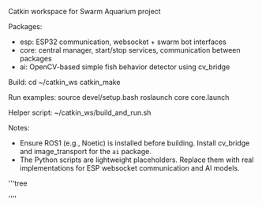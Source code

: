 Catkin workspace for Swarm Aquarium project

Packages:
- esp: ESP32 communication, websocket + swarm bot interfaces
- core: central manager, start/stop services, communication between packages
- ai: OpenCV-based simple fish behavior detector using cv_bridge

Build:
  cd ~/catkin_ws
  catkin_make

Run examples:
  source devel/setup.bash
  roslaunch core core.launch

Helper script:
  ~/catkin_ws/build_and_run.sh

Notes:
  - Ensure ROS1 (e.g., Noetic) is installed before building. Install cv_bridge and image_transport for the `ai` package.
  - The Python scripts are lightweight placeholders. Replace them with real implementations for ESP websocket communication and AI models.

'''tree

''''